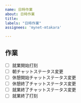 ```yaml
---
name: 日時作業
about: 日時作業
title: 
labels: "日時作業"
assignees: 'mynet-mtakara'

---
```


## 作業
- [ ] 就業開始打刻
- [ ] 朝チャットステータス変更
- [ ] 休憩開始チャットステータス変更
- [ ] 休憩終了チャットステータス変更
- [ ] 就業終了チャットステータス変更
- [ ] 就業終了打刻

